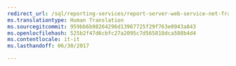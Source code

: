 ```yaml
---
redirect_url: /sql/reporting-services/report-server-web-service-net-framework-exception-handling/soapexception-class/reporting-services-soapexception-class?toc=%2fsql%2freporting-services%2freport-server-web-service-net-framework-exception-handling%2fsoapexception-class%2ftoc.json
ms.translationtype: Human Translation
ms.sourcegitcommit: 959bb6b98264296d13967725f29f763e0943a843
ms.openlocfilehash: 525b2f47d6cbfc27a2095c7d565818dca508b4d4
ms.contentlocale: it-it
ms.lasthandoff: 06/30/2017

---
```


